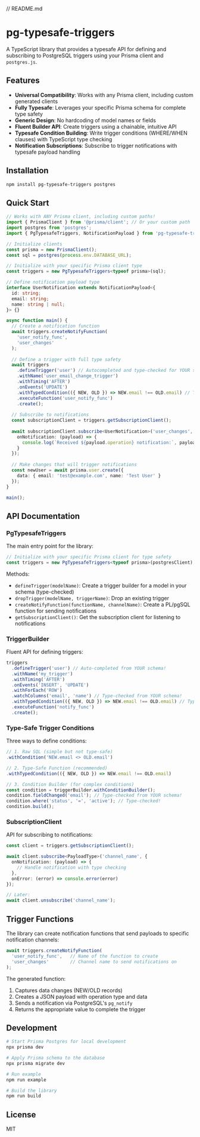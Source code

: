 // README.md
# pg-typesafe-triggers

A TypeScript library that provides a typesafe API for defining and subscribing to PostgreSQL triggers using your Prisma client and `postgres.js`.

## Features

- **Universal Compatibility**: Works with any Prisma client, including custom generated clients
- **Fully Typesafe**: Leverages your specific Prisma schema for complete type safety
- **Generic Design**: No hardcoding of model names or fields
- **Fluent Builder API**: Create triggers using a chainable, intuitive API
- **Typesafe Condition Building**: Write trigger conditions (WHERE/WHEN clauses) with TypeScript type checking
- **Notification Subscriptions**: Subscribe to trigger notifications with typesafe payload handling

## Installation

```bash
npm install pg-typesafe-triggers postgres
```

## Quick Start

```typescript
// Works with ANY Prisma client, including custom paths!
import { PrismaClient } from '@prisma/client'; // Or your custom path
import postgres from 'postgres';
import { PgTypesafeTriggers, NotificationPayload } from 'pg-typesafe-triggers';

// Initialize clients
const prisma = new PrismaClient();
const sql = postgres(process.env.DATABASE_URL);

// Initialize with your specific Prisma client type
const triggers = new PgTypesafeTriggers<typeof prisma>(sql);

// Define notification payload type
interface UserNotification extends NotificationPayload<{
  id: string;
  email: string;
  name: string | null;
}> {}

async function main() {
  // Create a notification function
  await triggers.createNotifyFunction(
    'user_notify_func',
    'user_changes'
  );
  
  // Define a trigger with full type safety
  await triggers
    .defineTrigger('user') // Autocompleted and type-checked for YOUR schema
    .withName('user_email_change_trigger')
    .withTiming('AFTER')
    .onEvents('UPDATE')
    .withTypedCondition(({ NEW, OLD }) => NEW.email !== OLD.email) // Type-checked fields
    .executeFunction('user_notify_func')
    .create();
  
  // Subscribe to notifications
  const subscriptionClient = triggers.getSubscriptionClient();
  
  await subscriptionClient.subscribe<UserNotification>('user_changes', {
    onNotification: (payload) => {
      console.log(`Received ${payload.operation} notification:`, payload.data);
    }
  });
  
  // Make changes that will trigger notifications
  const newUser = await prisma.user.create({
    data: { email: 'test@example.com', name: 'Test User' }
  });
}

main();
```

## API Documentation

### PgTypesafeTriggers

The main entry point for the library:

```typescript
// Initialize with your specific Prisma client for type safety
const triggers = new PgTypesafeTriggers<typeof prisma>(postgresClient);
```

Methods:
- `defineTrigger(modelName)`: Create a trigger builder for a model in your schema (type-checked)
- `dropTrigger(modelName, triggerName)`: Drop an existing trigger
- `createNotifyFunction(functionName, channelName)`: Create a PL/pgSQL function for sending notifications
- `getSubscriptionClient()`: Get the subscription client for listening to notifications

### TriggerBuilder

Fluent API for defining triggers:

```typescript
triggers
  .defineTrigger('user') // Auto-completed from YOUR schema!
  .withName('my_trigger')
  .withTiming('AFTER')
  .onEvents('INSERT', 'UPDATE')
  .withForEach('ROW')
  .watchColumns('email', 'name') // Type-checked from YOUR schema!
  .withTypedCondition(({ NEW, OLD }) => NEW.email !== OLD.email) // Type-checked!
  .executeFunction('notify_func')
  .create();
```

### Type-Safe Trigger Conditions

Three ways to define conditions:

```typescript
// 1. Raw SQL (simple but not type-safe)
.withCondition('NEW.email <> OLD.email')

// 2. Type-Safe Function (recommended) 
.withTypedCondition(({ NEW, OLD }) => NEW.email !== OLD.email)

// 3. Condition Builder (for complex conditions)
const condition = triggerBuilder.withConditionBuilder();
condition.fieldChanged('email'); // Type-checked from YOUR schema!
condition.where('status', '=', 'active'); // Type-checked!
condition.build();
```

### SubscriptionClient

API for subscribing to notifications:

```typescript
const client = triggers.getSubscriptionClient();

await client.subscribe<PayloadType>('channel_name', {
  onNotification: (payload) => {
    // Handle notification with type checking
  },
  onError: (error) => console.error(error)
});

// Later:
await client.unsubscribe('channel_name');
```

## Trigger Functions

The library can create notification functions that send payloads to specific notification channels:

```typescript
await triggers.createNotifyFunction(
  'user_notify_func',   // Name of the function to create
  'user_changes'        // Channel name to send notifications on
);
```

The generated function:
1. Captures data changes (NEW/OLD records)
2. Creates a JSON payload with operation type and data
3. Sends a notification via PostgreSQL's `pg_notify`
4. Returns the appropriate value to complete the trigger

## Development

```bash
# Start Prisma Postgres for local development 
npx prisma dev

# Apply Prisma schema to the database
npx prisma migrate dev

# Run example
npm run example

# Build the library
npm run build
```

## License

MIT